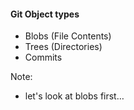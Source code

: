#### Git Object types

- Blobs (File Contents)
- Trees (Directories)
- Commits

Note:

- let's look at blobs first…
